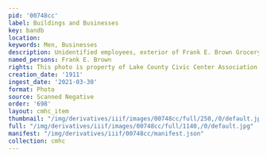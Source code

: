 ```yaml
---
pid: '00748cc'
label: Buildings and Businesses
key: bandb
location: 
keywords: Men, Businesses
description: Unidentified employees, exterior of Frank E. Brown Grocery, 1911
named_persons: Frank E. Brown
rights: This photo is property of Lake County Civic Center Association.
creation_date: '1911'
ingest_date: '2021-03-30'
format: Photo
source: Scanned Negative
order: '698'
layout: cmhc_item
thumbnail: "/img/derivatives/iiif/images/00748cc/full/250,/0/default.jpg"
full: "/img/derivatives/iiif/images/00748cc/full/1140,/0/default.jpg"
manifest: "/img/derivatives/iiif/00748cc/manifest.json"
collection: cmhc
---
```

